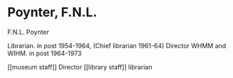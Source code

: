 # Poynter, F.N.L.

F.N.L. Poynter

Librarian. in post 1954-1964, \(Chief librarian 1961-64\) Director WHMM and WIHM. in post 1964-1973

\[\[museum staff\]\] Director \[\[library staff\]\] librarian

